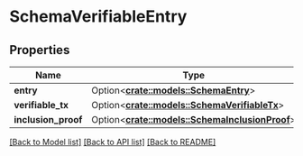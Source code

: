 # SchemaVerifiableEntry

## Properties

Name | Type | Description | Notes
------------ | ------------- | ------------- | -------------
**entry** | Option<[**crate::models::SchemaEntry**](schemaEntry.md)> |  | [optional]
**verifiable_tx** | Option<[**crate::models::SchemaVerifiableTx**](schemaVerifiableTx.md)> |  | [optional]
**inclusion_proof** | Option<[**crate::models::SchemaInclusionProof**](schemaInclusionProof.md)> |  | [optional]

[[Back to Model list]](../README.md#documentation-for-models) [[Back to API list]](../README.md#documentation-for-api-endpoints) [[Back to README]](../README.md)


